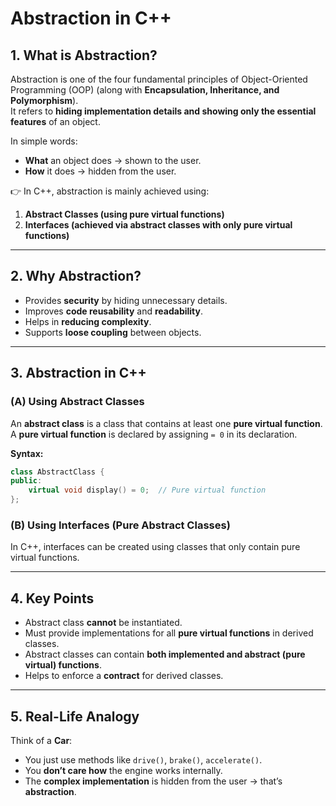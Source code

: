 # Abstraction in C++

## 1. What is Abstraction?
Abstraction is one of the four fundamental principles of Object-Oriented Programming (OOP) (along with **Encapsulation, Inheritance, and Polymorphism**).  
It refers to **hiding implementation details and showing only the essential features** of an object.  

In simple words:
- **What** an object does → shown to the user.  
- **How** it does → hidden from the user.  

👉 In C++, abstraction is mainly achieved using:
1. **Abstract Classes (using pure virtual functions)**  
2. **Interfaces (achieved via abstract classes with only pure virtual functions)**

---

## 2. Why Abstraction?
- Provides **security** by hiding unnecessary details.  
- Improves **code reusability** and **readability**.  
- Helps in **reducing complexity**.  
- Supports **loose coupling** between objects.  

---

## 3. Abstraction in C++

### (A) Using Abstract Classes
An **abstract class** is a class that contains at least one **pure virtual function**.  
A **pure virtual function** is declared by assigning `= 0` in its declaration.

**Syntax:**
```cpp
class AbstractClass {
public:
    virtual void display() = 0;  // Pure virtual function
};

```
### (B) Using Interfaces (Pure Abstract Classes)

In C++, interfaces can be created using classes that only contain pure virtual functions.

---

## 4. Key Points

- Abstract class **cannot** be instantiated.  
- Must provide implementations for all **pure virtual functions** in derived classes.  
- Abstract classes can contain **both implemented and abstract (pure virtual) functions**.  
- Helps to enforce a **contract** for derived classes.  

---

## 5. Real-Life Analogy

Think of a **Car**:

- You just use methods like `drive()`, `brake()`, `accelerate()`.  
- You **don’t care how** the engine works internally.  
- The **complex implementation** is hidden from the user → that’s **abstraction**.  


